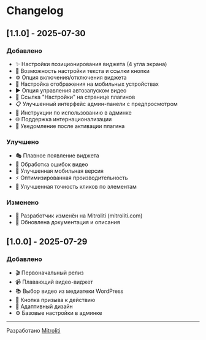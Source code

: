 # Changelog

## [1.1.0] - 2025-07-30

### Добавлено

- ✨ Настройки позиционирования виджета (4 угла экрана)
- 🎨 Возможность настройки текста и ссылки кнопки
- ⚙️ Опция включения/отключения виджета
- 📱 Настройка отображения на мобильных устройствах
- ▶️ Опция управления автозапуском видео
- 🔗 Ссылка "Настройки" на странице плагинов
- 📋 Улучшенный интерфейс админ-панели с предпросмотром
- 📖 Инструкции по использованию в админке
- 🌐 Поддержка интернационализации
- 📢 Уведомление после активации плагина

### Улучшено

- 🎭 Плавное появление виджета
- 🚫 Обработка ошибок видео
- 📱 Улучшенная мобильная версия
- ⚡ Оптимизированная производительность
- 🎯 Улучшенная точность кликов по элементам

### Изменено

- 👤 Разработчик изменён на Mitroliti (mitroliti.com)
- 📝 Обновлена документация и описания

## [1.0.0] - 2025-07-29

### Добавлено

- 🎬 Первоначальный релиз
- 📹 Плавающий видео-виджет
- 📚 Выбор видео из медиатеки WordPress
- 🎯 Кнопка призыва к действию
- 📱 Адаптивный дизайн
- ⚙️ Базовые настройки в админке

---

Разработано [Mitroliti](https://mitroliti.com)
